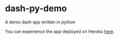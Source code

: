 # dash-py-demo

A demo dash app written in python

You can experience the app deployed on Heroku [here](https://dsci532-2022-ia1-thomasiu.herokuapp.com/).
